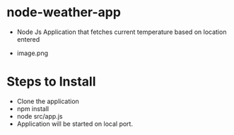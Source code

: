 # node-weather-app

- Node Js Application that fetches current temperature based on location entered

- image.png

# Steps to Install

- Clone the application
- npm install
- node src/app.js
- Application will be started on local port.
